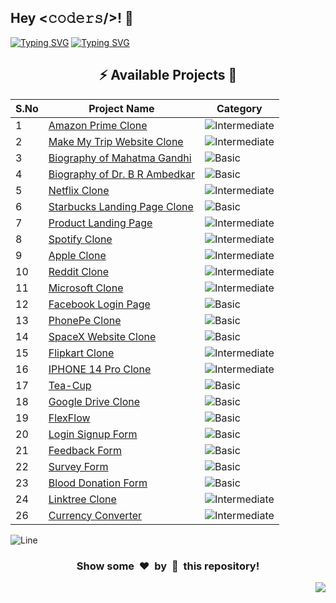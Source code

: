 <h2>Hey <𝚌𝚘𝚍𝚎𝚛𝚜/>! 👋</h2>

[![Typing SVG](https://readme-typing-svg.herokuapp.com?font=Fira+Code&size=60&pause=1000&center=true&vCenter=true&multiline=true&width=1000&height=100&lines=FRONT-END+PROJECTS)](https://git.io/typing-svg)
[![Typing SVG](https://readme-typing-svg.demolab.com?font=Comfortaa&size=65&pause=400&color=18b8d0&center=true&vCenter=true&width=2000&height=200&lines=BASIC+LEVEL+PROJECTS;INTERMEDIATE+LEVEL+PROJECTS;ADVANCED+LEVEL+PROJECTS)](https://git.io/typing-svg)


<div align="center">

## :zap: Available Projects 🎉
<!-- Rules to Add project are as follows:

1. Attach the project name as shown below or you can refer from the README file of Vanilla-JS.
[To Do List](./Basic/To-Do-List)

2. If alignment is distorted, i will manage it. You have just added you project here according to serial number. 

3. Add the category of the project using the provided links below here, according to your project.

![Basic](https://img.shields.io/badge/Basic-00FF00?style=for-the-badge) 
![Intermediate](https://img.shields.io/badge/Intermediate-FFD700?style=for-the-badge) 
![Advanced](https://img.shields.io/badge/Advanced-FF0000?style=for-the-badge) 

-->


| S.No  | Project Name | Category |
|-------|--------------|----------|
|   1   | [Amazon Prime Clone](./Intermediate/Amazon-Prime-Clone) | ![Intermediate](https://img.shields.io/badge/Intermediate-FFD700?style=for-the-badge) |
|   2   | [Make My Trip Website Clone](./Intermediate/MakeMyTrip-website-clone) | ![Intermediate](https://img.shields.io/badge/Intermediate-FFD700?style=for-the-badge) |
|   3   | [Biography of Mahatma Gandhi](./Basic/Biography-Mahatma-Gandhi) | ![Basic](https://img.shields.io/badge/Basic-00FF00?style=for-the-badge) |
|   4   | [Biography of Dr. B R Ambedkar](./Basic/Biography-BR-Ambedkar) | ![Basic](https://img.shields.io/badge/Basic-00FF00?style=for-the-badge) |
|   5   | [Netflix Clone](./Intermediate/Netflix-Clone) | ![Intermediate](https://img.shields.io/badge/Intermediate-FFD700?style=for-the-badge) |
|   6   | [Starbucks Landing Page Clone](./Basic/Starbucks-Landing-page) | ![Basic](https://img.shields.io/badge/Basic-00FF00?style=for-the-badge) |
|   7   | [Product Landing Page](./Intermediate/Product-Landing-Page ) | ![Intermediate](https://img.shields.io/badge/Intermediate-FFD700?style=for-the-badge) |
|   8   | [Spotify Clone](./Intermediate/Spotify-Clone) | ![Intermediate](https://img.shields.io/badge/Intermediate-FFD700?style=for-the-badge) |
|   9   | [Apple Clone](./Intermediate/Apple-Clone ) | ![Intermediate](https://img.shields.io/badge/Intermediate-FFD700?style=for-the-badge) |
|   10  | [Reddit Clone](./Intermediate/Reddit-Clone) | ![Intermediate](https://img.shields.io/badge/Intermediate-FFD700?style=for-the-badge) |
|   11  | [Microsoft Clone](./Intermediate/Microsoft-Clone) | ![Intermediate](https://img.shields.io/badge/Intermediate-FFD700?style=for-the-badge) |
|   12  | [Facebook Login Page](./Basic/Facebook-Login-Page) | ![Basic](https://img.shields.io/badge/Basic-00FF00?style=for-the-badge) |
|   13  | [PhonePe Clone](./Basic/PhonePe/) | ![Basic](https://img.shields.io/badge/Basic-00FF00?style=for-the-badge) |
|   14  | [SpaceX Website Clone](./Basic/SpaceX-Website-Clone/) | ![Basic](https://img.shields.io/badge/Basic-00FF00?style=for-the-badge) |
|   15  | [Flipkart Clone](./Intermediate/Flipkart-Clone) | ![Intermediate](https://img.shields.io/badge/Intermediate-FFD700?style=for-the-badge) |
|   16  | [IPHONE 14 Pro Clone](./Intermediate/IPHONE-14-Pro-Clone)| ![Intermediate](https://img.shields.io/badge/Intermediate-FFD700?style=for-the-badge) |
|   17  | [Tea-Cup](./Basic/Animated-Tea-Cup) | ![Basic](https://img.shields.io/badge/Basic-00FF00?style=for-the-badge) |
|   18  | [Google Drive Clone](./Basic/Google-Drive-Clone/) | ![Basic](https://img.shields.io/badge/Basic-00FF00?style=for-the-badge) |
|   19  | [FlexFlow](./Basic//FlexFlow) | ![Basic](https://img.shields.io/badge/Basic-00FF00?style=for-the-badge) |
|   20  | [Login Signup Form](./Basic//Login-Signup-Form) | ![Basic](https://img.shields.io/badge/Basic-00FF00?style=for-the-badge) |
|   21  | [Feedback Form](./Basic//Feedback-Form) | ![Basic](https://img.shields.io/badge/Basic-00FF00?style=for-the-badge) |
|   22  | [Survey Form](./Basic//Survey-Form) | ![Basic](https://img.shields.io/badge/Basic-00FF00?style=for-the-badge) |
|   23  | [Blood Donation Form](./Basic//Blood-Donation-Form) | ![Basic](https://img.shields.io/badge/Basic-00FF00?style=for-the-badge) |
|   24  | [Linktree Clone](./Intermediate/Linktree-Clone)| ![Intermediate](https://img.shields.io/badge/Intermediate-FFD700?style=for-the-badge) |
|   26  | [Currency Converter](./Intermediate/Currency-Converter)| ![Intermediate](https://img.shields.io/badge/Intermediate-FFD700?style=for-the-badge) |
</div>


![Line](https://github.com/Avdhesh-Varshney/WebMasterLog/assets/114330097/4b78510f-a941-45f8-a9d5-80ed0705e847)

<div align="center">
	<h3>Show some &nbsp;❤️&nbsp; by &nbsp;🌟&nbsp; this repository!</h3>
</div>
<a href="#top"><img src="https://img.shields.io/badge/-Back%20to%20Top-red?style=for-the-badge" align="right"/></a>
